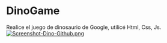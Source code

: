 # DinoGame
Realice el juego de dinosaurio de Google, utilicé Html, Css, Js.
[![Screenshot-Dino-Github.png](https://i.postimg.cc/SxY8Dsbb/Screenshot-Dino-Github.png)](https://postimg.cc/QFsHMjMf)
